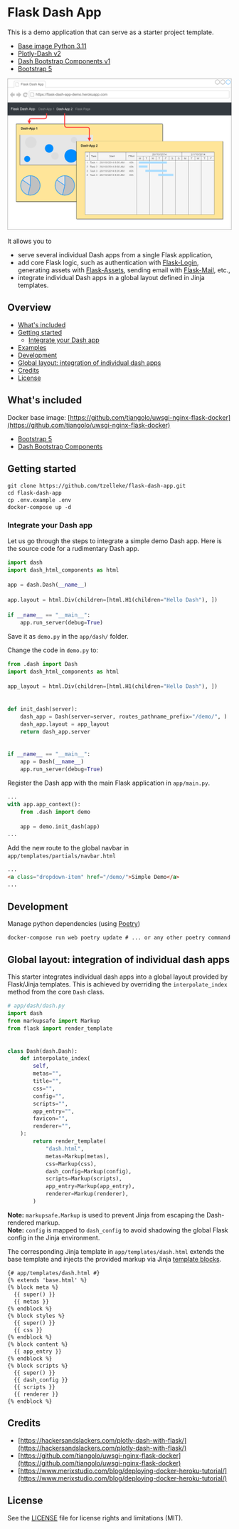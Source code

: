 # Flask Dash App

This is a demo application that can serve as a starter project template.

- [Base image Python 3.11](https://github.com/tiangolo/uwsgi-nginx-flask-docker)
- [Plotly-Dash v2](https://dash.plotly.com/dash-2-0-migration)
- [Dash Bootstrap Components v1](https://dash-bootstrap-components.opensource.faculty.ai/migration-guide/)
- [Bootstrap 5](https://getbootstrap.com/)

<img src="app/static/flask-dash-app.png" alt="Application Outline"
title="Application Outline" class="w-100" />

It allows you to

- serve several individual Dash apps from a single Flask application,
- add core Flask logic, such as authentication with [Flask-Login](https://flask-login.readthedocs.io/en/latest/),
  generating assets with [Flask-Assets](https://flask-login.readthedocs.io/en/latest/), sending email
  with [Flask-Mail](https://pythonhosted.org/Flask-Mail/), etc.,
- integrate individual Dash apps in a global layout defined in Jinja templates.

## Overview

- [What's included](#whats-included)
- [Getting started](#getting-started)
    - [Integrate your Dash app](#integrate-your-dash-app)
- [Examples](#examples)
- [Development](#development)
- [Global layout: integration of individual dash apps](#global-layout-integration-of-individual-dash-apps)
- [Credits](#credits)
- [License](#license)

## What's included

Docker base image:
[https://github.com/tiangolo/uwsgi-nginx-flask-docker](https://github.com/tiangolo/uwsgi-nginx-flask-docker)

- [Bootstrap 5](https://getbootstrap.com/)
- [Dash Bootstrap Components](https://dash-bootstrap-components.opensource.faculty.ai/)

## Getting started

```
git clone https://github.com/tzelleke/flask-dash-app.git
cd flask-dash-app
cp .env.example .env
docker-compose up -d
```

### Integrate your Dash app

Let us go through the steps to integrate a simple demo Dash app. Here is the source code for a rudimentary Dash app.

```python
import dash
import dash_html_components as html

app = dash.Dash(__name__)

app.layout = html.Div(children=[html.H1(children="Hello Dash"), ])

if __name__ == "__main__":
    app.run_server(debug=True)
```

Save it as `demo.py` in the `app/dash/` folder.

Change the code in `demo.py` to:

```python
from .dash import Dash
import dash_html_components as html

app_layout = html.Div(children=[html.H1(children="Hello Dash"), ])


def init_dash(server):
    dash_app = Dash(server=server, routes_pathname_prefix="/demo/", )
    dash_app.layout = app_layout
    return dash_app.server


if __name__ == "__main__":
    app = Dash(__name__)
    app.run_server(debug=True)
```

Register the Dash app with the main Flask application in `app/main.py`.

```python
...
with app.app_context():
    from .dash import demo

    app = demo.init_dash(app)
...
```

Add the new route to the global navbar in `app/templates/partials/navbar.html`

```html
...
<a class="dropdown-item" href="/demo/">Simple Demo</a>
...
```

## Development

Manage python dependencies (using [Poetry](https://python-poetry.org/docs/))
```shell
docker-compose run web poetry update # ... or any other poetry command
```

## Global layout: integration of individual dash apps

This starter integrates individual dash apps into a global layout provided by Flask/Jinja templates. This is achieved by
overriding the `interpolate_index` method from the core `Dash` class.

```python
# app/dash/dash.py
import dash
from markupsafe import Markup
from flask import render_template


class Dash(dash.Dash):
    def interpolate_index(
        self,
        metas="",
        title="",
        css="",
        config="",
        scripts="",
        app_entry="",
        favicon="",
        renderer="",
    ):
        return render_template(
            "dash.html",
            metas=Markup(metas),
            css=Markup(css),
            dash_config=Markup(config),
            scripts=Markup(scripts),
            app_entry=Markup(app_entry),
            renderer=Markup(renderer),
        )
```

**Note:** `markupsafe.Markup` is used to prevent Jinja from escaping the Dash-rendered markup.<br />
**Note:** `config` is mapped to `dash_config` to avoid shadowing the global Flask config in the Jinja environment.

The corresponding Jinja template in `app/templates/dash.html` extends the base template and injects the provided markup
via Jinja [template blocks](https://jinja.palletsprojects.com/en/3.0.x/templates/#template-inheritance).

```
{# app/templates/dash.html #}
{% extends 'base.html' %}
{% block meta %}
  {{ super() }}
  {{ metas }}
{% endblock %}
{% block styles %}
  {{ super() }}
  {{ css }}
{% endblock %}
{% block content %}
  {{ app_entry }}
{% endblock %}
{% block scripts %}
  {{ super() }}
  {{ dash_config }}
  {{ scripts }}
  {{ renderer }}
{% endblock %}
```

## Credits

- [https://hackersandslackers.com/plotly-dash-with-flask/](https://hackersandslackers.com/plotly-dash-with-flask/)
- [https://github.com/tiangolo/uwsgi-nginx-flask-docker](https://github.com/tiangolo/uwsgi-nginx-flask-docker)
- [https://www.merixstudio.com/blog/deploying-docker-heroku-tutorial/](https://www.merixstudio.com/blog/deploying-docker-heroku-tutorial/)

## License

See the [LICENSE](https://github.com/tzelleke/flask-dash-app/blob/master/LICENSE.md) file for license rights and
limitations (MIT).
